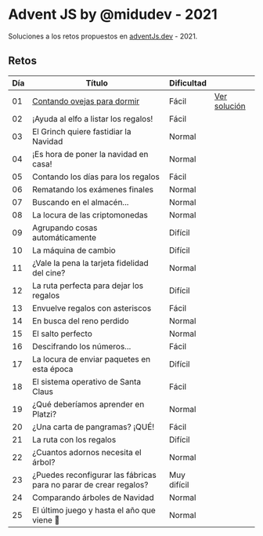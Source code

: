 # Advent JS by @midudev - 2021

Soluciones a los retos propuestos en [adventJs.dev](https://advent.dev) - 2021.

## Retos

| Día | Título                                                            | Dificultad  |                                       |
| --- | ----------------------------------------------------------------- | ----------- | ------------------------------------- |
| 01  | [Contando ovejas para dormir](challenges/01/README.md)            | Fácil       | [Ver solución](./challenges/01/01.js.)   |
| 02  | ¡Ayuda al elfo a listar los regalos!                              | Fácil       |  |
| 03  | El Grinch quiere fastidiar la Navidad                             | Normal      |  |
| 04  | ¡Es hora de poner la navidad en casa!                             | Normal      |  |
| 05  | Contando los días para los regalos                                | Fácil       |  |
| 06  | Rematando los exámenes finales                                    | Normal      |  |
| 07  | Buscando en el almacén...                                         | Normal      |  |
| 08  | La locura de las criptomonedas                                    | Normal      |  |
| 09  | Agrupando cosas automáticamente                                   | Difícil     |  |
| 10  | La máquina de cambio                                              | Difícil     |  |
| 11  | ¿Vale la pena la tarjeta fidelidad del cine?                      | Normal      |  |
| 12  | La ruta perfecta para dejar los regalos                           | Difícil     |  |
| 13  | Envuelve regalos con asteriscos                                   | Fácil       |  |
| 14  | En busca del reno perdido                                         | Normal      |  |
| 15  | El salto perfecto                                                 | Normal      |  |
| 16  | Descifrando los números...                                        | Fácil       |  |
| 17  | La locura de enviar paquetes en esta época                        | Difícil     |  |
| 18  | El sistema operativo de Santa Claus                               | Fácil       |  |
| 19  | ¿Qué deberíamos aprender en Platzi?                               | Normal      |  |
| 20  | ¿Una carta de pangramas? ¡QUÉ!                                    | Fácil       |  |
| 21  | La ruta con los regalos                                           | Difícil     |  |
| 22  | ¿Cuantos adornos necesita el árbol?                               | Normal      |  |
| 23  | ¿Puedes reconfigurar las fábricas para no parar de crear regalos? | Muy difícil |  |
| 24  | Comparando árboles de Navidad                                     | Normal      |  |
| 25  | El último juego y hasta el año que viene 👋                       | Normal      |  |

